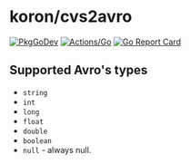 # koron/cvs2avro

[![PkgGoDev](https://pkg.go.dev/badge/github.com/koron/cvs2avro)](https://pkg.go.dev/github.com/koron/cvs2avro)
[![Actions/Go](https://github.com/koron/cvs2avro/workflows/Go/badge.svg)](https://github.com/koron/cvs2avro/actions?query=workflow%3AGo)
[![Go Report Card](https://goreportcard.com/badge/github.com/koron/cvs2avro)](https://goreportcard.com/report/github.com/koron/cvs2avro)

## Supported Avro's types

* `string`
* `int`
* `long`
* `float`
* `double`
* `boolean`
* `null` - always null.
